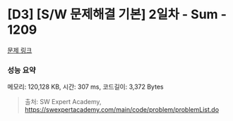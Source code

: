 # [D3] [S/W 문제해결 기본] 2일차 - Sum - 1209 

[문제 링크](https://swexpertacademy.com/main/code/problem/problemDetail.do?contestProbId=AV13_BWKACUCFAYh) 

### 성능 요약

메모리: 120,128 KB, 시간: 307 ms, 코드길이: 3,372 Bytes



> 출처: SW Expert Academy, https://swexpertacademy.com/main/code/problem/problemList.do